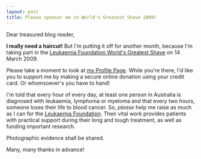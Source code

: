 ```yaml
---
layout: post
title: Please sponsor me in World's Greatest Shave 2009!
---
```


Dear treasured blog reader,


<strong>I really need a haircut!</strong> But I'm putting it off for another
month, because I'm taking part in the [Leukaemia Foundation World's Greatest
Shave](http://www.worldsgreatestshave.com/) on 14 March 2009.


Please take a moment to look at [my Profile
Page](http://my.imisfriendraising.com.au/personalPage.aspx?SID=54895). While
you're there, I'd like you to support me by making a secure online donation
using your credit card. Or whomsoever's you have to hand!


I'm told that every hour of every day, at least one person in Australia is
diagnosed with leukaemia, lymphoma or myeloma and that every two hours, someone
loses their life to blood cancer. So, _please_ help me raise as much as I can
for the [Leukaemia Foundation](http://www.leukaemia.org.au/). Their vital work
provides patients with practical support during their long and tough treatment,
as well as funding important research.


Photographic evidence shall be shared.


Many, many thanks in advance!

